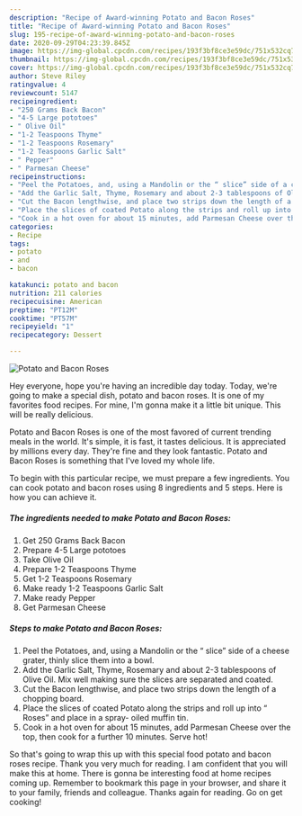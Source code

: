 ```yaml
---
description: "Recipe of Award-winning Potato and Bacon Roses"
title: "Recipe of Award-winning Potato and Bacon Roses"
slug: 195-recipe-of-award-winning-potato-and-bacon-roses
date: 2020-09-29T04:23:39.845Z
image: https://img-global.cpcdn.com/recipes/193f3bf8ce3e59dc/751x532cq70/potato-and-bacon-roses-recipe-main-photo.jpg
thumbnail: https://img-global.cpcdn.com/recipes/193f3bf8ce3e59dc/751x532cq70/potato-and-bacon-roses-recipe-main-photo.jpg
cover: https://img-global.cpcdn.com/recipes/193f3bf8ce3e59dc/751x532cq70/potato-and-bacon-roses-recipe-main-photo.jpg
author: Steve Riley
ratingvalue: 4
reviewcount: 5147
recipeingredient:
- "250 Grams Back Bacon"
- "4-5 Large pototoes"
- " Olive Oil"
- "1-2 Teaspoons Thyme"
- "1-2 Teaspoons Rosemary"
- "1-2 Teaspoons Garlic Salt"
- " Pepper"
- " Parmesan Cheese"
recipeinstructions:
- "Peel the Potatoes, and, using a Mandolin or the “ slice” side of a cheese grater, thinly slice them into a bowl."
- "Add the Garlic Salt, Thyme, Rosemary and about 2-3 tablespoons of Olive Oil. Mix well making sure the slices are separated and coated."
- "Cut the Bacon lengthwise, and place two strips down the length of a chopping board."
- "Place the slices of coated Potato along the strips and roll up into “ Roses” and place in a spray- oiled muffin tin."
- "Cook in a hot oven for about 15 minutes, add Parmesan Cheese over the top, then cook for a further 10 minutes. Serve hot!"
categories:
- Recipe
tags:
- potato
- and
- bacon

katakunci: potato and bacon 
nutrition: 211 calories
recipecuisine: American
preptime: "PT12M"
cooktime: "PT57M"
recipeyield: "1"
recipecategory: Dessert

---
```



![Potato and Bacon Roses](https://img-global.cpcdn.com/recipes/193f3bf8ce3e59dc/751x532cq70/potato-and-bacon-roses-recipe-main-photo.jpg)

Hey everyone, hope you're having an incredible day today. Today, we're going to make a special dish, potato and bacon roses. It is one of my favorites food recipes. For mine, I'm gonna make it a little bit unique. This will be really delicious.

Potato and Bacon Roses is one of the most favored of current trending meals in the world. It's simple, it is fast, it tastes delicious. It is appreciated by millions every day. They're fine and they look fantastic. Potato and Bacon Roses is something that I've loved my whole life.




To begin with this particular recipe, we must prepare a few ingredients. You can cook potato and bacon roses using 8 ingredients and 5 steps. Here is how you can achieve it.

<!--inarticleads1-->

##### The ingredients needed to make Potato and Bacon Roses:

1. Get 250 Grams Back Bacon
1. Prepare 4-5 Large pototoes
1. Take  Olive Oil
1. Prepare 1-2 Teaspoons Thyme
1. Get 1-2 Teaspoons Rosemary
1. Make ready 1-2 Teaspoons Garlic Salt
1. Make ready  Pepper
1. Get  Parmesan Cheese




<!--inarticleads2-->

##### Steps to make Potato and Bacon Roses:

1. Peel the Potatoes, and, using a Mandolin or the “ slice” side of a cheese grater, thinly slice them into a bowl.
1. Add the Garlic Salt, Thyme, Rosemary and about 2-3 tablespoons of Olive Oil. Mix well making sure the slices are separated and coated.
1. Cut the Bacon lengthwise, and place two strips down the length of a chopping board.
1. Place the slices of coated Potato along the strips and roll up into “ Roses” and place in a spray- oiled muffin tin.
1. Cook in a hot oven for about 15 minutes, add Parmesan Cheese over the top, then cook for a further 10 minutes. Serve hot!




So that's going to wrap this up with this special food potato and bacon roses recipe. Thank you very much for reading. I am confident that you will make this at home. There is gonna be interesting food at home recipes coming up. Remember to bookmark this page in your browser, and share it to your family, friends and colleague. Thanks again for reading. Go on get cooking!
